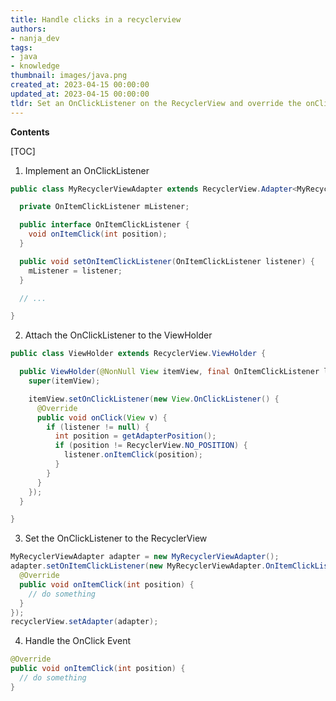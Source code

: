 ```yaml
---
title: Handle clicks in a recyclerview
authors:
- nanja_dev
tags:
- java
- knowledge
thumbnail: images/java.png
created_at: 2023-04-15 00:00:00
updated_at: 2023-04-15 00:00:00
tldr: Set an OnClickListener on the RecyclerView and override the onClick method to perform the desired action.
---
```


**Contents**

[TOC]

1. Implement an OnClickListener 

```java
public class MyRecyclerViewAdapter extends RecyclerView.Adapter<MyRecyclerViewAdapter.ViewHolder> {

  private OnItemClickListener mListener;

  public interface OnItemClickListener {
    void onItemClick(int position);
  }

  public void setOnItemClickListener(OnItemClickListener listener) {
    mListener = listener;
  }

  // ...

}
```

2. Attach the OnClickListener to the ViewHolder 

```java
public class ViewHolder extends RecyclerView.ViewHolder {

  public ViewHolder(@NonNull View itemView, final OnItemClickListener listener) {
    super(itemView);

    itemView.setOnClickListener(new View.OnClickListener() {
      @Override
      public void onClick(View v) {
        if (listener != null) {
          int position = getAdapterPosition();
          if (position != RecyclerView.NO_POSITION) {
            listener.onItemClick(position);
          }
        }
      }
    });
  }

}
```

3. Set the OnClickListener to the RecyclerView 

```java
MyRecyclerViewAdapter adapter = new MyRecyclerViewAdapter();
adapter.setOnItemClickListener(new MyRecyclerViewAdapter.OnItemClickListener() {
  @Override
  public void onItemClick(int position) {
    // do something
  }
});
recyclerView.setAdapter(adapter);
```

4. Handle the OnClick Event 

```java
@Override
public void onItemClick(int position) {
  // do something
}
```
